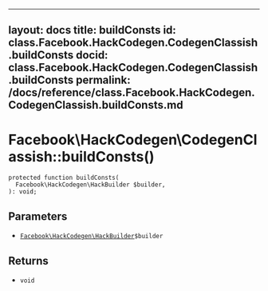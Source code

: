 
***

layout: docs
title: buildConsts
id: class.Facebook.HackCodegen.CodegenClassish.buildConsts
docid: class.Facebook.HackCodegen.CodegenClassish.buildConsts
permalink: /docs/reference/class.Facebook.HackCodegen.CodegenClassish.buildConsts.md
---







# Facebook\\HackCodegen\\CodegenClassish::buildConsts()




``` Hack
protected function buildConsts(
  Facebook\HackCodegen\HackBuilder $builder,
): void;
```




## Parameters




* [` Facebook\HackCodegen\HackBuilder `](<class.Facebook.HackCodegen.HackBuilder.md>)`` $builder ``




## Returns




- ` void `